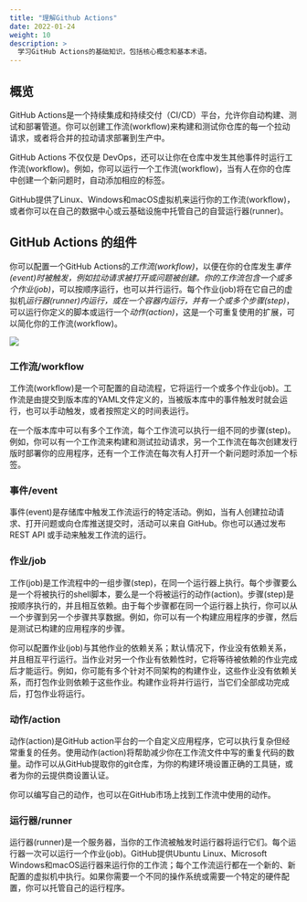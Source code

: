 ```yaml
---
title: "理解Github Actions"
date: 2022-01-24
weight: 10
description: >
  学习GitHub Actions的基础知识，包括核心概念和基本术语。
---
```




## 概览

GitHub Actions是一个持续集成和持续交付（CI/CD）平台，允许你自动构建、测试和部署管道。你可以创建工作流(workflow)来构建和测试你仓库的每一个拉动请求，或者将合并的拉动请求部署到生产中。

GitHub Actions 不仅仅是 DevOps，还可以让你在仓库中发生其他事件时运行工作流(workflow)。例如，你可以运行一个工作流(workflow)，当有人在你的仓库中创建一个新问题时，自动添加相应的标签。

GitHub提供了Linux、Windows和macOS虚拟机来运行你的工作流(workflow)，或者你可以在自己的数据中心或云基础设施中托管自己的自营运行器(runner)。

## GitHub Actions 的组件

你可以配置一个GitHub Actions的*工作流(workflow)*，以便在你的仓库发生*事件(event)*时被触发，例如拉动请求被打开或问题被创建。你的工作流包含一个或多个*作业(job)*，可以按顺序运行，也可以并行运行。每个作业(job)将在它自己的虚拟机*运行器(runner)*内运行，或在一个容器内运行，并有一个或多个*步骤(step)*，可以运行你定义的脚本或运行一个*动作(action)*，这是一个可重复使用的扩展，可以简化你的工作流(workflow)。

![](https://docs.github.com/assets/cb-25628/images/help/images/overview-actions-simple.png)

### 工作流/workflow

工作流(workflow)是一个可配置的自动流程，它将运行一个或多个作业(job)。工作流是由提交到版本库的YAML文件定义的，当被版本库中的事件触发时就会运行，也可以手动触发，或者按照定义的时间表运行。

在一个版本库中可以有多个工作流，每个工作流可以执行一组不同的步骤(step)。例如，你可以有一个工作流来构建和测试拉动请求，另一个工作流在每次创建发行版时部署你的应用程序，还有一个工作流在每次有人打开一个新问题时添加一个标签。

### 事件/event

事件(event)是存储库中触发工作流运行的特定活动。例如，当有人创建拉动请求、打开问题或向仓库推送提交时，活动可以来自 GitHub。你也可以通过发布 REST API 或手动来触发工作流的运行。

### 作业/job

工作(job)是工作流程中的一组步骤(step)，在同一个运行器上执行。每个步骤要么是一个将被执行的shell脚本，要么是一个将被运行的动作(action)。步骤(step)是按顺序执行的，并且相互依赖。由于每个步骤都在同一个运行器上执行，你可以从一个步骤到另一个步骤共享数据。例如，你可以有一个构建应用程序的步骤，然后是测试已构建的应用程序的步骤。

你可以配置作业(job)与其他作业的依赖关系；默认情况下，作业没有依赖关系，并且相互平行运行。当作业对另一个作业有依赖性时，它将等待被依赖的作业完成后才能运行。例如，你可能有多个针对不同架构的构建作业，这些作业没有依赖关系，而打包作业则依赖于这些作业。构建作业将并行运行，当它们全部成功完成后，打包作业将运行。

### 动作/action

动作(action)是GitHub action平台的一个自定义应用程序，它可以执行复杂但经常重复的任务。使用动作(action)将帮助减少你在工作流文件中写的重复代码的数量。动作可以从GitHub提取你的git仓库，为你的构建环境设置正确的工具链，或者为你的云提供商设置认证。

你可以编写自己的动作，也可以在GitHub市场上找到工作流中使用的动作。

### 运行器/runner

运行器(runner)是一个服务器，当你的工作流被触发时运行器将运行它们。每个运行器一次可以运行一个作业(job)。GitHub提供Ubuntu Linux、Microsoft Windows和macOS运行器来运行你的工作流；每个工作流运行都在一个新的、新配置的虚拟机中执行。如果你需要一个不同的操作系统或需要一个特定的硬件配置，你可以托管自己的运行程序。

